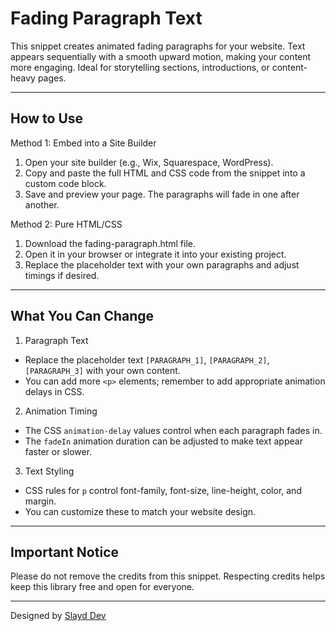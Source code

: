 # Fading Paragraph Text

This snippet creates animated fading paragraphs for your website. Text appears sequentially with a smooth upward motion, making your content more engaging. Ideal for storytelling sections, introductions, or content-heavy pages.

---

## How to Use

Method 1: Embed into a Site Builder  
1. Open your site builder (e.g., Wix, Squarespace, WordPress).  
2. Copy and paste the full HTML and CSS code from the snippet into a custom code block.  
3. Save and preview your page. The paragraphs will fade in one after another.

Method 2: Pure HTML/CSS  
1. Download the fading-paragraph.html file.  
2. Open it in your browser or integrate it into your existing project.  
3. Replace the placeholder text with your own paragraphs and adjust timings if desired.

---

## What You Can Change

1. Paragraph Text  
- Replace the placeholder text `[PARAGRAPH_1]`, `[PARAGRAPH_2]`, `[PARAGRAPH_3]` with your own content.  
- You can add more `<p>` elements; remember to add appropriate animation delays in CSS.

2. Animation Timing  
- The CSS `animation-delay` values control when each paragraph fades in.  
- The `fadeIn` animation duration can be adjusted to make text appear faster or slower.

3. Text Styling  
- CSS rules for `p` control font-family, font-size, line-height, color, and margin.  
- You can customize these to match your website design.

---

## Important Notice

Please do not remove the credits from this snippet. Respecting credits helps keep this library free and open for everyone.

---

Designed by [Slayd Dev](https://github.com/slayddev)
